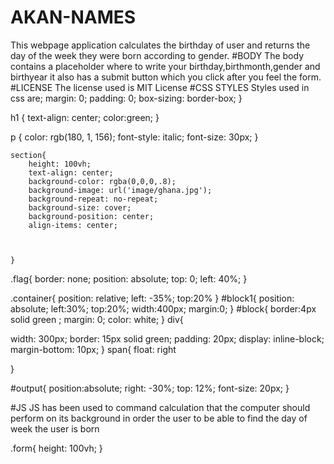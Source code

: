 # AKAN-NAMES
This webpage application calculates the birthday of user and returns the day of the week they were born according to gender.
 #BODY
 The body contains a placeholder where to write your birthday,birthmonth,gender and birthyear it also has a submit button which you click after you feel the form.
 #LICENSE
 The license used is MIT License
  #CSS STYLES
  Styles used in css are;
    margin: 0;
    padding: 0;
    box-sizing: border-box;
}


h1 {
    text-align: center;
    color:green;
}



p {
    color: rgb(180, 1, 156);
    font-style: italic;
    font-size: 30px;
}


    section{
        height: 100vh;
        text-align: center;
        background-color: rgba(0,0,0,.8);
        background-image: url('image/ghana.jpg');
        background-repeat: no-repeat;
        background-size: cover;
        background-position: center;
        align-items: center;


        
    }  


.flag{
    border: none;
    position: absolute;
    top: 0;
    left: 40%;
}

.container{
    position: relative;
    left: -35%;
    top:20%
}
#block1{
    position: absolute;
    left:30%;
    top:20%;
    width:400px;
    margin:0;
}
#block{
    border:4px solid green ;
    margin: 0;
    color: white;
}
div{

width: 300px;
border: 15px solid green; 
padding: 20px;
display: inline-block;
margin-bottom: 10px;
}
span{
    float: right

}
             
  #output{
      position:absolute;
      right: -30%;
      top: 12%;
      font-size: 20px;
  } 
  
  #JS
JS has been used to command calculation that the computer should perform on its background in order the user to be able to find the day of week the user is born

  

.form{
    height: 100vh;
}

  
